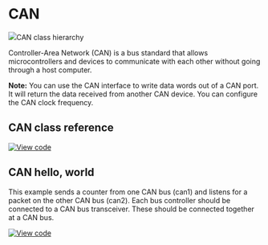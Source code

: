 # CAN

<span class="images">![](https://os.mbed.com/docs/mbed-os/v6.4/mbed-os-api-doxy/classmbed_1_1_c_a_n.png)<span>CAN class hierarchy</span></span>

Controller-Area Network (CAN) is a bus standard that allows microcontrollers and devices to communicate with each other without going through a host computer.

<span class="notes">**Note:** You can use the CAN interface to write data words out of a CAN port. It will return the data received from another CAN device. You can configure the CAN clock frequency.</span>

## CAN class reference

[![View code](https://www.mbed.com/embed/?type=library)](https://os.mbed.com/docs/mbed-os/v6.4/mbed-os-api-doxy/classmbed_1_1_c_a_n.html)

## CAN hello, world

This example sends a counter from one CAN bus (can1) and listens for a packet on the other CAN bus (can2). Each bus controller should be connected to a CAN bus transceiver. These should be connected together at a CAN bus.

[![View code](https://www.mbed.com/embed/?url=https://github.com/ARMmbed/mbed-os-snippet-CAN_ex_1/tree/v6.4)](https://github.com/ARMmbed/mbed-os-snippet-CAN_ex_1/blob/v6.4/main.cpp)

